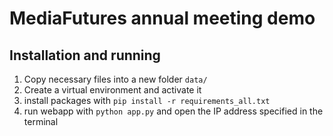 # MediaFutures annual meeting demo

## Installation and running
1. Copy necessary files into a new folder `data/`
2. Create a virtual environment and activate it
3. install packages with `pip install -r requirements_all.txt`
4. run webapp with `python app.py` and open the IP address specified in the terminal